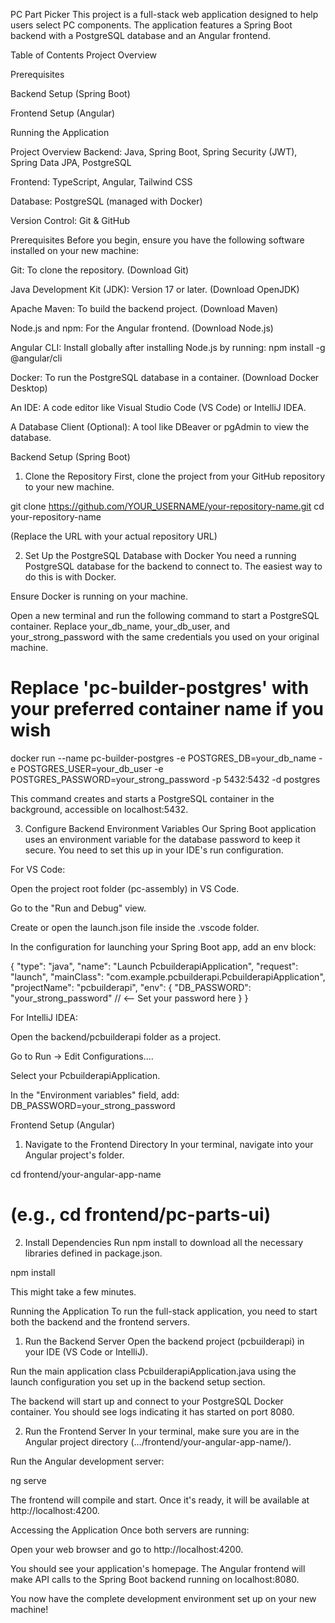 PC Part Picker
This project is a full-stack web application designed to help users select PC components. The application features a Spring Boot backend with a PostgreSQL database and an Angular frontend.

Table of Contents
Project Overview

Prerequisites

Backend Setup (Spring Boot)

Frontend Setup (Angular)

Running the Application

Project Overview
Backend: Java, Spring Boot, Spring Security (JWT), Spring Data JPA, PostgreSQL

Frontend: TypeScript, Angular, Tailwind CSS

Database: PostgreSQL (managed with Docker)

Version Control: Git & GitHub

Prerequisites
Before you begin, ensure you have the following software installed on your new machine:

Git: To clone the repository. (Download Git)

Java Development Kit (JDK): Version 17 or later. (Download OpenJDK)

Apache Maven: To build the backend project. (Download Maven)

Node.js and npm: For the Angular frontend. (Download Node.js)

Angular CLI: Install globally after installing Node.js by running: npm install -g @angular/cli

Docker: To run the PostgreSQL database in a container. (Download Docker Desktop)

An IDE: A code editor like Visual Studio Code (VS Code) or IntelliJ IDEA.

A Database Client (Optional): A tool like DBeaver or pgAdmin to view the database.

Backend Setup (Spring Boot)
1. Clone the Repository
First, clone the project from your GitHub repository to your new machine.

git clone https://github.com/YOUR_USERNAME/your-repository-name.git
cd your-repository-name

(Replace the URL with your actual repository URL)

2. Set Up the PostgreSQL Database with Docker
You need a running PostgreSQL database for the backend to connect to. The easiest way to do this is with Docker.

Ensure Docker is running on your machine.

Open a new terminal and run the following command to start a PostgreSQL container. Replace your_db_name, your_db_user, and your_strong_password with the same credentials you used on your original machine.

# Replace 'pc-builder-postgres' with your preferred container name if you wish
docker run --name pc-builder-postgres -e POSTGRES_DB=your_db_name -e POSTGRES_USER=your_db_user -e POSTGRES_PASSWORD=your_strong_password -p 5432:5432 -d postgres

This command creates and starts a PostgreSQL container in the background, accessible on localhost:5432.

3. Configure Backend Environment Variables
Our Spring Boot application uses an environment variable for the database password to keep it secure. You need to set this up in your IDE's run configuration.

For VS Code:

Open the project root folder (pc-assembly) in VS Code.

Go to the "Run and Debug" view.

Create or open the launch.json file inside the .vscode folder.

In the configuration for launching your Spring Boot app, add an env block:

{
  "type": "java",
  "name": "Launch PcbuilderapiApplication",
  "request": "launch",
  "mainClass": "com.example.pcbuilderapi.PcbuilderapiApplication",
  "projectName": "pcbuilderapi",
  "env": {
    "DB_PASSWORD": "your_strong_password" // <-- Set your password here
  }
}

For IntelliJ IDEA:

Open the backend/pcbuilderapi folder as a project.

Go to Run -> Edit Configurations....

Select your PcbuilderapiApplication.

In the "Environment variables" field, add: DB_PASSWORD=your_strong_password

Frontend Setup (Angular)
1. Navigate to the Frontend Directory
In your terminal, navigate into your Angular project's folder.

cd frontend/your-angular-app-name 
# (e.g., cd frontend/pc-parts-ui)

2. Install Dependencies
Run npm install to download all the necessary libraries defined in package.json.

npm install

This might take a few minutes.

Running the Application
To run the full-stack application, you need to start both the backend and the frontend servers.

1. Run the Backend Server
Open the backend project (pcbuilderapi) in your IDE (VS Code or IntelliJ).

Run the main application class PcbuilderapiApplication.java using the launch configuration you set up in the backend setup section.

The backend will start up and connect to your PostgreSQL Docker container. You should see logs indicating it has started on port 8080.

2. Run the Frontend Server
In your terminal, make sure you are in the Angular project directory (.../frontend/your-angular-app-name/).

Run the Angular development server:

ng serve

The frontend will compile and start. Once it's ready, it will be available at http://localhost:4200.

Accessing the Application
Once both servers are running:

Open your web browser and go to http://localhost:4200.

You should see your application's homepage. The Angular frontend will make API calls to the Spring Boot backend running on localhost:8080.

You now have the complete development environment set up on your new machine!
